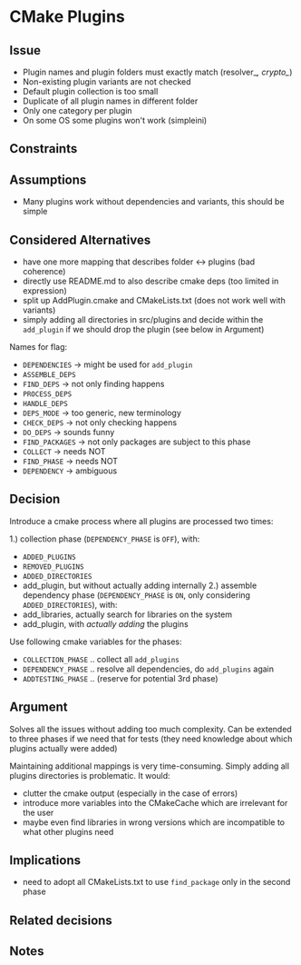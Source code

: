 # CMake Plugins

## Issue

- Plugin names and plugin folders must exactly match (resolver_*, crypto_*)
- Non-existing plugin variants are not checked
- Default plugin collection is too small
- Duplicate of all plugin names in different folder
- Only one category per plugin
- On some OS some plugins won't work (simpleini)

## Constraints

## Assumptions

- Many plugins work without dependencies and variants, this should be simple

## Considered Alternatives

- have one more mapping that describes folder <-> plugins (bad coherence)
- directly use README.md to also describe cmake deps (too limited in expression)
- split up AddPlugin.cmake and CMakeLists.txt (does not work well with variants)
- simply adding all directories in src/plugins and decide within the `add_plugin`
  if we should drop the plugin (see below in Argument)

Names for flag:

- `DEPENDENCIES` -> might be used for `add_plugin`
- `ASSEMBLE_DEPS`
- `FIND_DEPS` -> not only finding happens
- `PROCESS_DEPS`
- `HANDLE_DEPS`
- `DEPS_MODE` -> too generic, new terminology
- `CHECK_DEPS` -> not only checking happens
- `DO_DEPS` -> sounds funny
- `FIND_PACKAGES` -> not only packages are subject to this phase
- `COLLECT` -> needs NOT
- `FIND_PHASE` -> needs NOT
- `DEPENDENCY` -> ambiguous

## Decision

Introduce a cmake process where all plugins are processed two times:

1.) collection phase (`DEPENDENCY_PHASE` is `OFF`),
  with:
  - `ADDED_PLUGINS`
  - `REMOVED_PLUGINS`
  - `ADDED_DIRECTORIES`
  - add_plugin, but without actually adding internally
2.) assemble dependency phase (`DEPENDENCY_PHASE` is `ON`, only considering `ADDED_DIRECTORIES`),
  with:
  - add_libraries, actually search for libraries on the system
  - add_plugin, with *actually adding* the plugins

Use following cmake variables for the phases:

- `COLLECTION_PHASE` .. collect all `add_plugins`
- `DEPENDENCY_PHASE` .. resolve all dependencies, do `add_plugins` again
- `ADDTESTING_PHASE` .. (reserve for potential 3rd phase)

## Argument

Solves all the issues without adding too much complexity.
Can be extended to three phases if we need that for tests
(they need knowledge about which plugins actually were added)

Maintaining additional mappings is very time-consuming.
Simply adding all plugins directories is problematic. It would:

- clutter the cmake output (especially in the case of errors)
- introduce more variables into the CMakeCache which are irrelevant for the user
- maybe even find libraries in wrong versions which are incompatible to what other
  plugins need


## Implications

- need to adopt all CMakeLists.txt to use `find_package` only in the second phase

## Related decisions

## Notes
